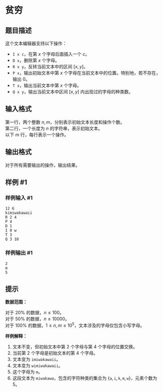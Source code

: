 # 贫穷

## 题目描述

这个文本编辑器支持以下操作：
 - $\texttt{I x c}$，在第 $x$ 个字母后面插入一个 $c$。
 - $\texttt{D x}$，删除第 $x$ 个字母。
 - $\texttt{R x y}$，反转当前文本中的区间 $[x,y]$。
 - $\texttt{P x}$，输出初始文本中第 $x$ 个字母在当前文本中的位置。特别地，若不存在，输出 $0$。
 - $\texttt{T x}$，输出当前文本中第 $x$ 个字母。
 - $\texttt{Q x y}$，输出当前文本中区间 $[x,y]$ 内出现过的字母的种类数。

## 输入格式

第一行，两个整数 $n,m$，分别表示初始文本长度和操作个数。  
第二行，一个长度为 $n$ 的字符串，表示初始文本。  
以下 $m$ 行，每行表示一个操作。

## 输出格式

对于所有需要输出的操作，输出结果。

## 样例 #1

### 样例输入 #1
```
12 6
kimiwakawaii
R 2 4
P 4
D 1
I 0 w
T 3
Q 3 10
```

### 样例输出 #1

```
2
m
5
```

## 提示

**数据范围：**

对于 $20\%$ 的数据，$n \le 100$。  
对于 $50\%$ 的数据，$n \le 10000$。  
对于 $100\%$ 的数据，$1 \le n,m \le 10^5$，文本涉及的字母仅包含小写字母。

**样例解释：**

 1. 文本不变，但初始文本中第 $2$ 个字母与第 $4$ 个字母的位置交换。
 2. 当前第 $2$ 个字母是初始文本的第 $4$ 个字母。
 3. 文本变为 $\texttt{imiwakawaii}$。
 4. 文本变为 $\texttt{wimiwakawaii}$。
 5. 这个字母为 $\texttt{m}$。 
 6. 这段文本为 $\texttt{miwakawa}$，包含的字符种类的集合为 $\{\texttt{a},\texttt{i},\texttt{k},\texttt{m},\texttt{w}\}$，元素个数为 $5$。

